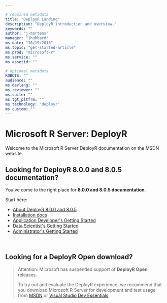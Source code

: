 ```yaml
---

# required metadata
title: "DeployR Landing"
description: "DeployR introduction and overview."
keywords: ""
author: "j-martens"
manager: "jhubbard"
ms.date: "10/19/2016"
ms.topic: "get-started-article"
ms.prod: "microsoft-r"
ms.service: ""
ms.assetid: ""

# optional metadata
ROBOTS: ""
audience: ""
ms.devlang: ""
ms.reviewer: ""
ms.suite: ""
ms.tgt_pltfrm: ""
ms.technology: "deployr"
ms.custom: ""
---
```


# Microsoft R Server: DeployR

Welcome to the Microsoft R Server DeployR documentation on the MSDN website.

## Looking for DeployR 8.0.0 and 8.0.5 documentation?

You've come to the right place for **8.0.0 and 8.0.5 documentation**. 

Start here:
+ [About DeployR 8.0.0 and 8.0.5](deployr-about.md)
+ [Installation docs](deployr-installation.md)
+ [Application Developer's Getting Started](deployr-application-developer-getting-started.md)
+ [Data Scientist's Getting Started](deployr-data-scientist-getting-started.md)
+ [Administrator's Getting Started](deployr-administrator-getting-started.md)

<br>

## Looking for a DeployR Open download?

>Attention: Microsoft has suspended support of **DeployR Open** releases. 
>
>To try out and evaluate the DeployR experience, we recommend that you download Microsoft R Server for development and test usage from [MSDN](http://aka.ms/rserver/linux/download) or [Visual Studio Dev Essentials](https://www.visualstudio.com/dev-essentials/).